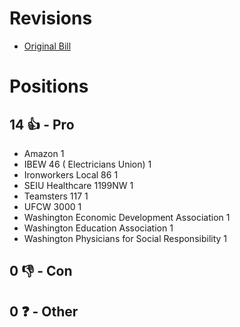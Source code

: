 # Revisions
* [Original Bill](1/)

# Positions
## 14 👍 - Pro
* Amazon 1
* IBEW 46 ( Electricians Union) 1
* Ironworkers Local 86 1
* SEIU Healthcare 1199NW 1
* Teamsters 117 1
* UFCW 3000 1
* Washington Economic Development Association  1
* Washington Education Association 1
* Washington Physicians for Social Responsibility 1

## 0 👎 - Con

## 0 ❓ - Other
